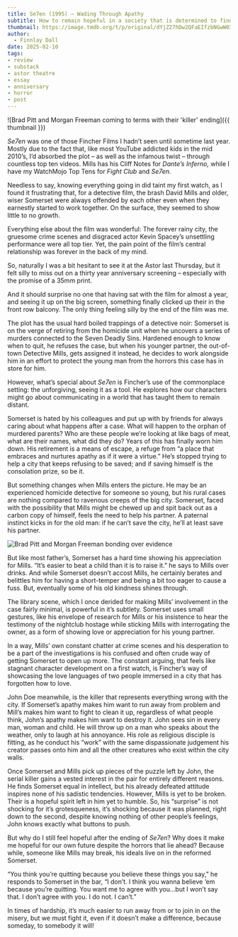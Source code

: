 ```yaml
---
title: Se7en (1995) – Wading Through Apathy
subtitle: How to remain hopeful in a society that is determined to find hopelessness.
thumbnail: https://image.tmdb.org/t/p/original/dYjZ27hDw2QFaEIfzbNGwW0IkV9.jpg
author:
  - Finnlay Dall
date: 2025-02-10
tags:
- review
- substack
- astor theatre
- essay
- anniversary
- horror
- post
---
```

![Brad Pitt and Morgan Freeman coming to terms with their 'killer' ending]({{ thumbnail }})

*Se7en* was one of those Fincher Films I hadn’t seen until sometime last year. Mostly due to the fact that, like most YouTube addicted kids in the mid 2010’s, I’d absorbed the plot – as well as the infamous twist – through countless top ten videos. Mills has his Cliff Notes for *Dante’s Inferno,* while I have my WatchMojo Top Tens for *Fight Club* and *Se7en.*

Needless to say, knowing everything going in did taint my first watch, as I found it frustrating that, for a detective film, the brash David Mills and older, wiser Somerset were always offended by each other even when they earnestly started to work together. On the surface, they seemed to show little to no growth.

Everything else about the film was wonderful: The forever rainy city, the gruesome crime scenes and disgraced actor Kevin Spacey’s unsettling performance were all top tier. Yet, the pain point of the film’s central relationship was forever in the back of my mind.

So, naturally I was a bit hesitant to see it at the Astor last Thursday, but it felt silly to miss out on a thirty year anniversary screening – especially with the promise of a 35mm print.

And it should surprise no one that having sat with the film for almost a year, and seeing it up on the big screen, something finally clicked up their in the front row balcony. The only thing feeling silly by the end of the film was me.

The plot has the usual hard boiled trappings of a detective noir: Somerset is on the verge of retiring from the homicide unit when he uncovers a series of murders connected to the Seven Deadly Sins. Hardened enough to know when to quit, he refuses the case, but when his younger partner, the out-of-town Detective Mills, gets assigned it instead, he decides to work alongside him in an effort to protect the young man from the horrors this case has in store for him.

However, what’s special about *Se7en* is Fincher’s use of the commonplace setting: the unforgiving, seeing it as a tool. He explores how our characters might go about communicating in a world that has taught them to remain distant.

Somerset is hated by his colleagues and put up with by friends for always caring about what happens after a case. What will happen to the orphan of murdered parents? Who are these people we’re looking at like bags of meat, what are their names, what did they do? Years of this has finally worn him down. His retirement is a means of escape, a refuge from “a place that embraces and nurtures apathy as if it were a virtue.” He’s stopped trying to help a city that keeps refusing to be saved; and if saving himself is the consolation prize, so be it.

But something changes when Mills enters the picture. He may be an experienced homicide detective for someone so young, but his rural cases are nothing compared to ravenous creeps of the big city. Somerset, faced with the possibility that Mills might be chewed up and spit back out as a carbon copy of himself, feels the need to help his partner. A paternal instinct kicks in for the old man: if he can’t save the city, he’ll at least save his partner.

![Brad Pitt and Morgan Freeman bonding over evidence](https://image.tmdb.org/t/p/original/ejcYNEKc0C59dqNBH9CtJ0WXNd1.jpg)

But like most father’s, Somerset has a hard time showing his appreciation for Mills. “It’s easier to beat a child than it is to raise it.” he says to Mills over drinks. And while Somerset doesn’t accost Mills, he certainly berates and belittles him for having a short-temper and being a bit too eager to cause a fuss. But, eventually some of his old kindness shines through.

The library scene, which I once derided for making Mills’ involvement in the case fairly minimal, is powerful in it’s subtlety. Somerset uses small gestures, like his envelope of research for Mills or his insistence to hear the testimony of the nightclub hostage while sticking Mills with interrogating the owner, as a form of showing love or appreciation for his young partner.

In a way, Mills’ own constant chatter at crime scenes and his desperation to be a part of the investigations is his confused and often crude way of getting Somerset to open up more. The constant arguing, that feels like stagnant character development on a first watch, is Fincher’s way of showcasing the love languages of two people immersed in a city that has forgotten how to love.

John Doe meanwhile, is the killer that represents everything wrong with the city. If Somerset’s apathy makes him want to run away from problem and Mill’s makes him want to fight to clean it up, regardless of what people think, John’s apathy makes him want to destroy it. John sees sin in every man, woman and child. He will throw up on a man who speaks about the weather, only to laugh at his annoyance. His role as religious disciple is fitting, as he conduct his “work” with the same dispassionate judgement his creator passes onto him and all the other creatures who exist within the city walls.

Once Somerset and Mills pick up pieces of the puzzle left by John, the serial killer gains a vested interest in the pair for entirely different reasons. He finds Somerset equal in intellect, but his already defeated attitude inspires none of his sadistic tendencies. However, Mills is yet to be broken. Their is a hopeful spirit left in him yet to humble. So, his “surprise” is not shocking for it’s grotesqueness, it’s shocking because it was planned, right down to the second, despite knowing nothing of other people’s feelings, John knows exactly what buttons to push.

But why do I still feel hopeful after the ending of *Se7en*? Why does it make me hopeful for our own future despite the horrors that lie ahead? Because while, someone like Mills may break, his ideals live on in the reformed Somerset.

“You think you’re quitting because you believe these things you say,” he responds to Somerset in the bar, “I don’t. I think you wanna believe ‘em because you’re quitting. You want me to agree with you…but I won’t say that. I don’t agree with you. I do not. I can’t.”

In times of hardship, it’s much easier to run away from or to join in on the misery, but we must fight it, even if it doesn’t make a difference, because someday, to somebody it will!
